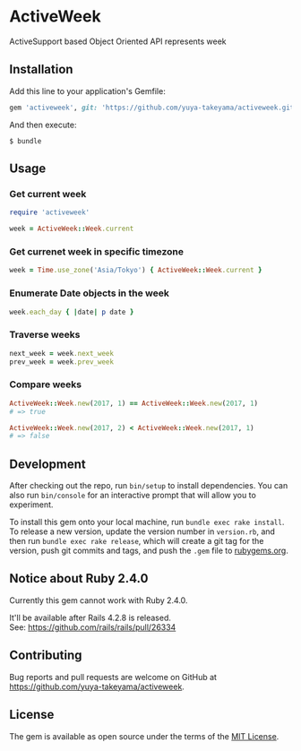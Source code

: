 # ActiveWeek

ActiveSupport based Object Oriented API represents week

## Installation

Add this line to your application's Gemfile:

```ruby
gem 'activeweek', git: 'https://github.com/yuya-takeyama/activeweek.git'
```

And then execute:

    $ bundle

## Usage

### Get current week

```rb
require 'activeweek'

week = ActiveWeek::Week.current
```

### Get currenet week in specific timezone

```rb
week = Time.use_zone('Asia/Tokyo') { ActiveWeek::Week.current }
```

### Enumerate Date objects in the week

```rb
week.each_day { |date| p date }
```

### Traverse weeks

```rb
next_week = week.next_week
prev_week = week.prev_week
```

### Compare weeks

```rb
ActiveWeek::Week.new(2017, 1) == ActiveWeek::Week.new(2017, 1)
# => true

ActiveWeek::Week.new(2017, 2) < ActiveWeek::Week.new(2017, 1)
# => false
```

## Development

After checking out the repo, run `bin/setup` to install dependencies. You can also run `bin/console` for an interactive prompt that will allow you to experiment.

To install this gem onto your local machine, run `bundle exec rake install`. To release a new version, update the version number in `version.rb`, and then run `bundle exec rake release`, which will create a git tag for the version, push git commits and tags, and push the `.gem` file to [rubygems.org](https://rubygems.org).

## Notice about Ruby 2.4.0

Currently this gem cannot work with Ruby 2.4.0.

It'll be available after Rails 4.2.8 is released.  
See: https://github.com/rails/rails/pull/26334

## Contributing

Bug reports and pull requests are welcome on GitHub at https://github.com/yuya-takeyama/activeweek.

## License

The gem is available as open source under the terms of the [MIT License](http://opensource.org/licenses/MIT).
